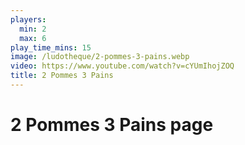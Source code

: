 ```yaml
---
players:
  min: 2
  max: 6
play_time_mins: 15
image: /ludotheque/2-pommes-3-pains.webp
video: https://www.youtube.com/watch?v=cYUmIhojZOQ
title: 2 Pommes 3 Pains
---
```


# 2 Pommes 3 Pains page
